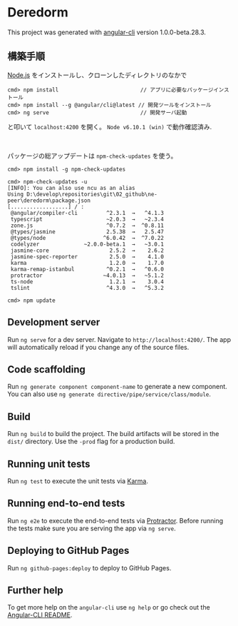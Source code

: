 # Deredorm

This project was generated with [angular-cli](https://github.com/angular/angular-cli) version 1.0.0-beta.28.3.

## 構築手順
[Node.js](https://nodejs.org/ja/) をインストールし、クローンしたディレクトリのなかで

```
cmd> npm install　                        // アプリに必要なパッケージインストール
cmd> npm install --g @angular/cli@latest // 開発ツールをインストール
cmd> ng serve　                           // 開発サーバ起動
```

と叩いて `localhost:4200` を開く。
`Node v6.10.1 (win)` で動作確認済み.

&nbsp;

パッケージの総アップデートは `npm-check-updates` を使う。

```
cmd> npm install -g npm-check-updates

cmd> npm-check-updates -u
[INFO]: You can also use ncu as an alias
Using D:\develop\repositories\git\02_github\ne-peer\deredorm\package.json
[..................] / :
 @angular/compiler-cli         ^2.3.1  →   ^4.1.3
 typescript                    ~2.0.3  →   ~2.3.4
 zone.js                       ^0.7.2  →  ^0.8.11
 @types/jasmine                2.5.38  →   2.5.47
 @types/node                  ^6.0.42  →  ^7.0.22
 codelyzer              ~2.0.0-beta.1  →   ~3.0.1
 jasmine-core                   2.5.2  →    2.6.2
 jasmine-spec-reporter          2.5.0  →    4.1.0
 karma                          1.2.0  →    1.7.0
 karma-remap-istanbul          ^0.2.1  →   ^0.6.0
 protractor                   ~4.0.13  →   ~5.1.2
 ts-node                        1.2.1  →    3.0.4
 tslint                        ^4.3.0  →   ^5.3.2

cmd> npm update
```

## Development server
Run `ng serve` for a dev server. Navigate to `http://localhost:4200/`. The app will automatically reload if you change any of the source files.

## Code scaffolding

Run `ng generate component component-name` to generate a new component. You can also use `ng generate directive/pipe/service/class/module`.

## Build

Run `ng build` to build the project. The build artifacts will be stored in the `dist/` directory. Use the `-prod` flag for a production build.

## Running unit tests

Run `ng test` to execute the unit tests via [Karma](https://karma-runner.github.io).

## Running end-to-end tests

Run `ng e2e` to execute the end-to-end tests via [Protractor](http://www.protractortest.org/).
Before running the tests make sure you are serving the app via `ng serve`.

## Deploying to GitHub Pages

Run `ng github-pages:deploy` to deploy to GitHub Pages.

## Further help

To get more help on the `angular-cli` use `ng help` or go check out the [Angular-CLI README](https://github.com/angular/angular-cli/blob/master/README.md).
